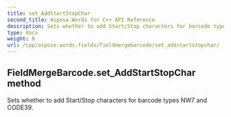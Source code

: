 ```yaml
---
title: set_AddStartStopChar
second_title: Aspose.Words for C++ API Reference
description: Sets whether to add Start/Stop characters for barcode types NW7 and CODE39. 
type: docs
weight: 0
url: /cpp/aspose.words.fields/fieldmergebarcode/set_addstartstopchar/
---
```

## FieldMergeBarcode.set_AddStartStopChar method


Sets whether to add Start/Stop characters for barcode types NW7 and CODE39.

